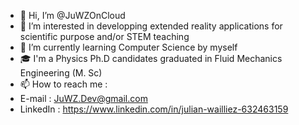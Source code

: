- 👋 Hi, I’m @JuWZOnCloud
- 👀 I’m interested in developping extended reality applications for scientific purpose and/or STEM teaching 
- 🌱 I’m currently learning Computer Science by myself
- 🎓 I'm a Physics Ph.D candidates graduated in Fluid Mechanics Engineering (M. Sc) 
- 📫 How to reach me : 
-   E-mail : JuWZ.Dev@gmail.com
-   LinkedIn : https://www.linkedin.com/in/julian-wailliez-632463159

<!---
JuWZOnCloud/JuWZOnCloud is a ✨ special ✨ repository because its `README.md` (this file) appears on your GitHub profile.
You can click the Preview link to take a look at your changes.
--->
